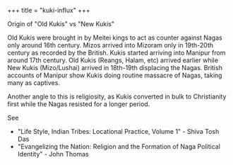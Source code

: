 +++
title = "kuki-influx"
+++

Origin of "Old Kukis" vs "New Kukis"

Old Kukis were brought in by Meitei kings to act as counter against Nagas only around 16th century. Mizos arrived into Mizoram only in 19th-20th century as recorded by the British. Kukis started arriving into Manipur from around 17th century. Old Kukis (Reangs, Halam, etc) arrived earlier while New Kukis (Mizo/Lushai) arrived in 18th-19th displacing the Nagas. British accounts of Manipur show Kukis doing routine massacre of Nagas, taking many as captives.

Another angle to this is religiosity, as Kukis converted in bulk to Christianity first while the Nagas resisted for a longer period.



See 

- "Life Style, Indian Tribes: Locational Practice, Volume 1" - Shiva Tosh Das
- "Evangelizing the Nation: Religion and the Formation of Naga Political Identity" - John Thomas
